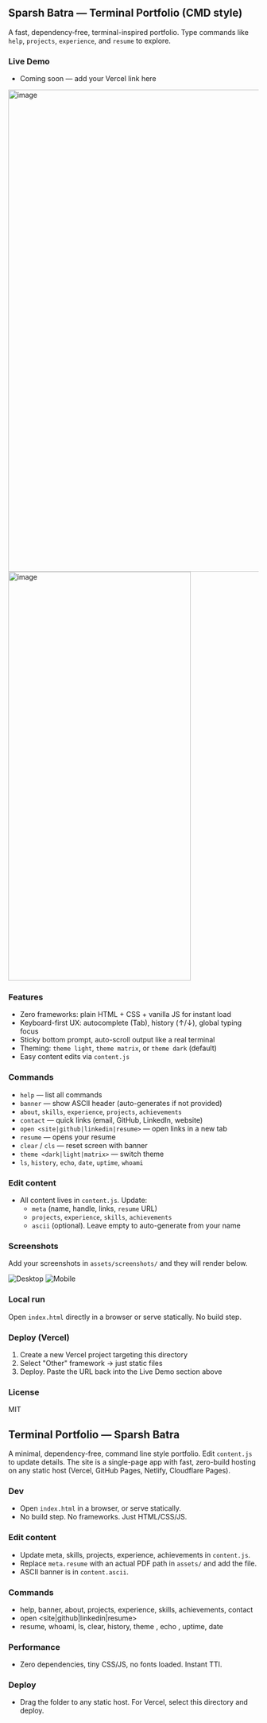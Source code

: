 ## Sparsh Batra — Terminal Portfolio (CMD style)

A fast, dependency‑free, terminal-inspired portfolio. Type commands like `help`, `projects`, `experience`, and `resume` to explore.

### Live Demo

- Coming soon — add your Vercel link here
<img width="1920" height="970" alt="image" src="https://github.com/user-attachments/assets/651ec25c-b23f-48f3-8229-d8e9e2adf70f" />

<img width="367" height="823" alt="image" src="https://github.com/user-attachments/assets/7f4de557-9503-4238-8233-5a3657bbae1b" />


### Features

- Zero frameworks: plain HTML + CSS + vanilla JS for instant load
- Keyboard-first UX: autocomplete (Tab), history (↑/↓), global typing focus
- Sticky bottom prompt, auto-scroll output like a real terminal
- Theming: `theme light`, `theme matrix`, or `theme dark` (default)
- Easy content edits via `content.js`

### Commands

- `help` — list all commands
- `banner` — show ASCII header (auto-generates if not provided)
- `about`, `skills`, `experience`, `projects`, `achievements`
- `contact` — quick links (email, GitHub, LinkedIn, website)
- `open <site|github|linkedin|resume>` — open links in a new tab
- `resume` — opens your resume
- `clear` / `cls` — reset screen with banner
- `theme <dark|light|matrix>` — switch theme
- `ls`, `history`, `echo`, `date`, `uptime`, `whoami`

### Edit content

- All content lives in `content.js`. Update:
  - `meta` (name, handle, links, `resume` URL)
  - `projects`, `experience`, `skills`, `achievements`
  - `ascii` (optional). Leave empty to auto-generate from your name

### Screenshots

Add your screenshots in `assets/screenshots/` and they will render below.

![Desktop](assets/screenshots/desktop.png)
![Mobile](assets/screenshots/mobile.png)

### Local run

Open `index.html` directly in a browser or serve statically. No build step.

### Deploy (Vercel)

1. Create a new Vercel project targeting this directory
2. Select "Other" framework → just static files
3. Deploy. Paste the URL back into the Live Demo section above

### License

MIT

## Terminal Portfolio — Sparsh Batra

A minimal, dependency-free, command line style portfolio. Edit `content.js` to update details. The site is a single-page app with fast, zero-build hosting on any static host (Vercel, GitHub Pages, Netlify, Cloudflare Pages).

### Dev

- Open `index.html` in a browser, or serve statically.
- No build step. No frameworks. Just HTML/CSS/JS.

### Edit content

- Update meta, skills, projects, experience, achievements in `content.js`.
- Replace `meta.resume` with an actual PDF path in `assets/` and add the file.
- ASCII banner is in `content.ascii`.

### Commands

- help, banner, about, projects, experience, skills, achievements, contact
- open <site|github|linkedin|resume>
- resume, whoami, ls, clear, history, theme <name>, echo <text>, uptime, date

### Performance

- Zero dependencies, tiny CSS/JS, no fonts loaded. Instant TTI.

### Deploy

- Drag the folder to any static host. For Vercel, select this directory and deploy.




